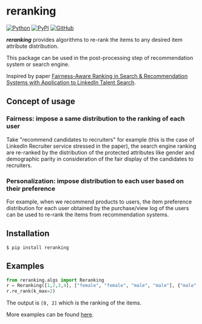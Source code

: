# reranking
[![Python](https://img.shields.io/badge/python-3.6%7C3.7%7C3.8%7C3.9-red?logo=Python&logoColor=white)](https://www.python.org)
[![PyPI](https://img.shields.io/pypi/v/reranking?color=green)](https://pypi.org/project/reranking/)
[![GitHub](https://img.shields.io/github/license/yuanlonghao/reranking?color=blue)](https://github.com/yuanlonghao/reranking)


***reranking*** provides algorithms to re-rank the items to any desired item attribute distribution.

This package can be used in the post-processing step of recommendation system or search engine.

Inspired by paper [Fairness-Aware Ranking in Search & Recommendation Systems with Application to LinkedIn Talent Search](https://dl.acm.org/doi/10.1145/3292500.3330691).

## Concept of usage
### Fairness: impose a same distribution to the ranking of each user
Take "recommend candidates to recruiters" for example (this is the case of LinkedIn Recruiter service stressed in the paper), the search engine ranking are re-ranked by the distribution of the protected attributes like gender and demographic parity in consideration of the fair display of the candidates to recruiters.
### Personalization: impose distribution to each user based on their preference
For example, when we recommend products to users, the item preference distribution for each user obtained by the purchase/view log of the users can be used to re-rank the items from recommendation systems.

## Installation
```shell
$ pip install reranking
```

## Examples
```python
from reranking.algs import Reranking
r = Reranking([1,2,3,4], ["female", "female", "male", "male"], {"male": 0.5, "female": 0.5})
r.re_rank(k_max=2)
```
The output is `[0, 2]` which is the ranking of the items.

More examples can be found [here](examples/usage_example.ipynb).
